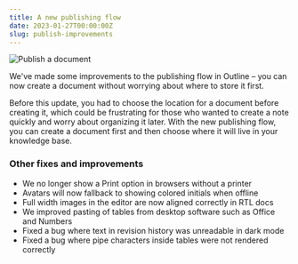 ```yaml
---
title: A new publishing flow
date: 2023-01-27T00:00:00Z
slug: publish-improvements
---
```


![Publish a document](/images/publish-document.png)

We've made some improvements to the publishing flow in Outline – you can now create
a document without worrying about where to store it first.

Before this update, you had to choose the location for a document before creating it, which could be frustrating for those who wanted to create a note quickly and worry about organizing it later. With the new publishing flow, you can create a document first and then choose where it will live in your knowledge base.

### Other fixes and improvements

- We no longer show a Print option in browsers without a printer
- Avatars will now fallback to showing colored initials when offline
- Full width images in the editor are now aligned correctly in RTL docs
- We improved pasting of tables from desktop software such as Office and Numbers
- Fixed a bug where text in revision history was unreadable in dark mode
- Fixed a bug where pipe characters inside tables were not rendered correctly
